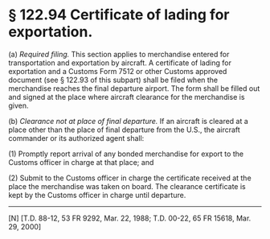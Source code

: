 # § 122.94   Certificate of lading for exportation.

(a) *Required filing.* This section applies to merchandise entered for transportation and exportation by aircraft. A certificate of lading for exportation and a Customs Form 7512 or other Customs approved document (see § 122.93 of this subpart) shall be filed when the merchandise reaches the final departure airport. The form shall be filled out and signed at the place where aircraft clearance for the merchandise is given.


(b) *Clearance not at place of final departure.* If an aircraft is cleared at a place other than the place of final departure from the U.S., the aircraft commander or its authorized agent shall:


(1) Promptly report arrival of any bonded merchandise for export to the Customs officer in charge at that place; and


(2) Submit to the Customs officer in charge the certificate received at the place the merchandise was taken on board. The clearance certificate is kept by the Customs officer in charge until departure.



---

[N] [T.D. 88-12, 53 FR 9292, Mar. 22, 1988; T.D. 00-22, 65 FR 15618, Mar. 29, 2000]




